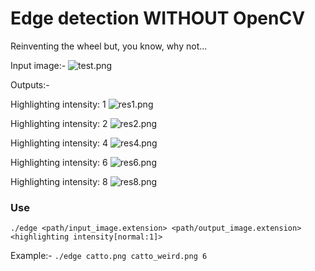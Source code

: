 # Edge detection WITHOUT OpenCV

Reinventing the wheel but, you know, why not...

Input image:-
![test.png](./test.jpg)

Outputs:-

Highlighting intensity: 1
![res1.png](./res1.png)

Highlighting intensity: 2
![res2.png](./res2.png)

Highlighting intensity: 4
![res4.png](./res4.png)

Highlighting intensity: 6
![res6.png](./res6.png)

Highlighting intensity: 8
![res8.png](./res8.png)



### Use
`./edge <path/input_image.extension> <path/output_image.extension> <highlighting intensity[normal:1]>`

Example:-
`./edge catto.png catto_weird.png 6`
